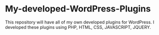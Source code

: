 # My-developed-WordPress-Plugins
This repository will have all of my own developed plugins for WordPress. I developed these plugins using PHP, HTML, CSS, JAVASCRIPT, JQUERY.
